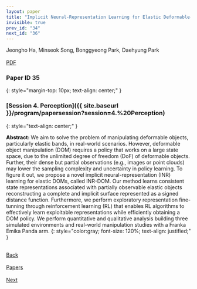 ```yaml
---
layout: paper
title: "Implicit Neural-Representation Learning for Elastic Deformable-Object Manipulations"
invisible: true
prev_id: "34"
next_id: "36"
---
```

<div class="paper-authors">
  <div class="paper-author-box">
    <div class="paper-author-name">Jeongho Ha, Minseok Song, Bonggyeong Park, Daehyung Park</div>
    <div class="paper-author-uni"></div>
  </div>
</div>

<div class="paper-pdf-modern">
  <div class="paper-menu-icon">
    <a href="https://www.roboticsproceedings.org/rss21/p035.pdf" title="Download PDF" target="_blank">
      <i class="fa fa-file-pdf-o"></i><br>
      <span class="paper-menu-label">PDF</span>
    </a>
  </div>
</div>

### Paper ID 35
{: style="margin-top: 10px; text-align: center;" }

### [Session 4. Perception]({{ site.baseurl }}/program/papersession?session=4.%20Perception)
{: style="text-align: center;" }

<b style="color: black;">Abstract: </b>We aim to solve the problem of manipulating deformable objects, particularly elastic bands, in real-world scenarios. However, deformable object manipulation (DOM) requires a policy that works on a large state space, due to the unlimited degree of freedom (DoF) of deformable objects. Further, their dense but partial observations (e.g., images or point clouds) may lower the sampling complexity and uncertainty in policy learning. To figure it out, we propose a novel implicit neural-representation (INR) learning for elastic DOMs, called INR-DOM. Our method learns consistent state representations associated with partially observable elastic objects reconstructing a complete and implicit surface represented as a signed distance function. Furthermore, we perform exploratory representation fine-tunning through reinforcement learning (RL) that enables RL algorithms to effectively learn exploitable representations while efficiently obtaining a DOM policy. We perform quantitative and qualitative analysis building three simulated environments and real-world manipulation studies with a Franka Emika Panda arm.
{: style="color:gray; font-size: 120%; text-align: justified;" }

<div class="paper-menu">
  <div class="paper-menu-inner">
    <a href="{{ site.baseurl }}/program/papers/34/" title="Previous Paper">
            <div class="paper-menu-icon">
                <i class="fa fa-chevron-left"></i><br>
                <span class="paper-menu-label">Back</span>
            </div>
        </a>
    <a href="{{ site.baseurl }}/program/papers" title="All Papers">
      <div class="paper-menu-icon">
        <i class="fa fa-list"></i><br>
        <span class="paper-menu-label">Papers</span>
      </div>
    </a>
    <a href="{{ site.baseurl }}/program/papers/36/" title="Next Paper">
            <div class="paper-menu-icon">
                <i class="fa fa-chevron-right"></i><br>
                <span class="paper-menu-label">Next</span>
            </div>
        </a>
  </div>
</div>
